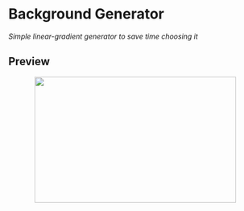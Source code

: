 # Background Generator

*Simple linear-gradient generator to save time choosing it*

## Preview

<p align="center">
  <img src="https://github.com/floustao/background-generator/blob/master/gradient.gif" width="400" height="250"/>
</p>
